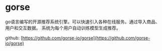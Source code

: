 # gorse

go语言编写的开源推荐系统引擎。可以快速引入各种在线服务。通过导入商品、用户和交互数据。
系统为每个用户自动训练模型生成推荐。

github: [https://github.com/gorse-io/gorse](https://github.com/gorse-io/gorse)